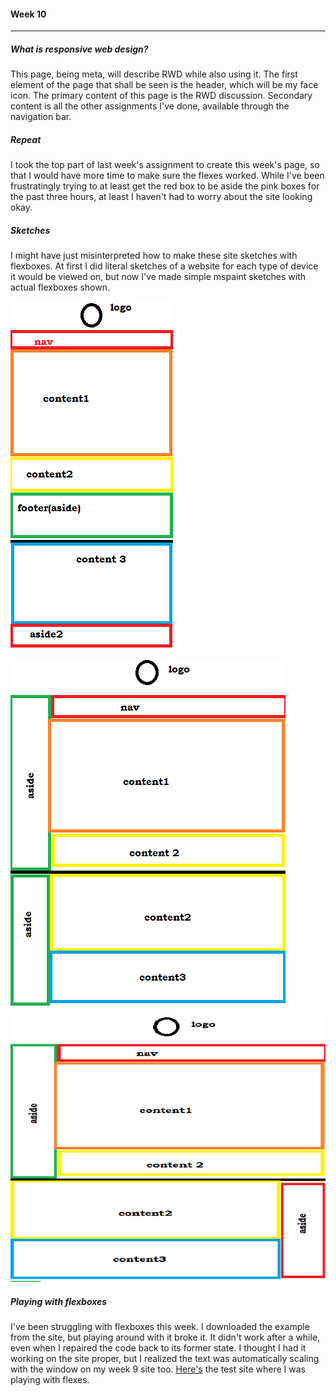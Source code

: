 #### Week 10

---

##### What is responsive web design?
This page, being meta, will describe RWD while also using it. The first element of the page that shall be seen is the header, which will be my face icon. The primary content of this page is the RWD discussion. Secondary content is all the other assignments I've done, available through the navigation bar.

##### Repeat

I took the top part of last week's assignment to create this week's page, so that I would have more time to make sure the flexes worked. While I've been frustratingly trying to at least get the red box to be aside the pink boxes for the past three hours, at least I haven't had to worry about the site looking okay.

##### Sketches

I might have just misinterpreted how to make these site sketches with flexboxes. At first I did literal sketches of a website for each type of device it would be viewed on, but now I've made simple mspaint sketches with actual flexboxes shown.

![Mobile](rmimg/mobile.png)


![Tablet](rmimg/tablet.png)


![Web/PC](rmimg/web.png)


##### Playing with flexboxes

I've been struggling with flexboxes this week. I downloaded the example from the site, but playing around with it broke it. It didn't work after a while, even when I repaired the code back to its former state. I thought I had it working on the site proper, but I realized the text was automatically scaling with the window on my week 9 site too. [Here's](http://stephenround.github.io/341work/week-10-test/) the test site where I was playing with flexes.

